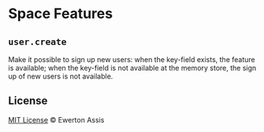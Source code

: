 # Space Features

## `user.create`

Make it possible to sign up new users: when the key-field exists, the feature
is available; when the key-field is not available at the memory store, the
sign up of new users is not available.

## License

[MIT License](http://earaujoassis.mit-license.org/) &copy; Ewerton Assis
